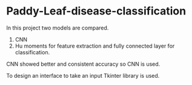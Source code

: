 # Paddy-Leaf-disease-classification

In this project two models are compared.
  1) CNN 
  2) Hu moments for feature extraction and fully connected layer for classification.
  
CNN showed better and consistent accuracy so CNN is used.

To design an interface to take an input Tkinter library is used.
